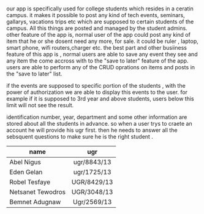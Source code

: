 # 

our app is specifically used for college students which resides in a ceratin campus. it makes it possible to post any kind of tech events, seminars, gallarys, vacations trips etc which are supposed to certain students of the campus. All this things are posted and managed by the student admins. other feature of the app is, normal user of the app could post any kind of item that he or she dosent need any more, for sale. it could be ruler , laptop, smart phone, wifi routers,charger etc. the best part and other busiiness feature of this app is , normal users are able to save any event they see and any item the come accross with to the "save to later" feature of the app. users are able to perform any of the CRUD oprations on items and posts in the "save to later" list. 

if the events are supposed to specific portion of the students , with the power of authorization we are able to display this events to the user.  for example if it is supposed to 3rd year and above students, users below this limit will not see the result.

identification number, year, department and some other information are stored about all the students in advance. so when a user trys to craete an account he will provide his ugr first. then he needs to answer all the sebsquent questions to make sure he is the right student .

|name| ugr| 
| -------- | :-------:|
| Abel Nigus     | ugr/8843/13   |
|Eden Gelan     |  ugr/1725/13  |
|Robel Tesfaye | UGR/8429/13  |
| Netsanet Tewodros   | UGR/3048/13   |
|Bemnet Adugnaw | Ugr/2569/13  |
